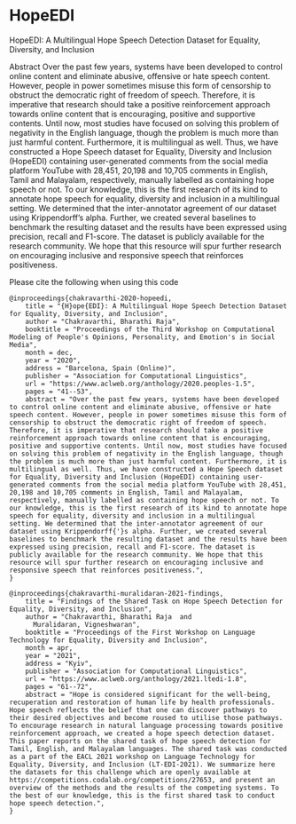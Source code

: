# HopeEDI
HopeEDI: A Multilingual Hope Speech Detection Dataset for Equality, Diversity, and Inclusion

Abstract
Over the past few years, systems have been developed to control online content and eliminate abusive, offensive or hate speech content. 
However, people in power sometimes misuse this form of censorship to obstruct the democratic right of freedom of speech. 
Therefore, it is imperative that research should take a positive reinforcement approach towards online content that is encouraging, positive and supportive contents. Until now, most studies have focused on solving this problem of negativity in the English language, though the problem is much more than just harmful content. Furthermore, it is multilingual as well. Thus, we have constructed a Hope Speech dataset for Equality, Diversity and Inclusion (HopeEDI) containing user-generated comments from the social media platform YouTube with 28,451, 20,198 and 10,705 comments in English, Tamil and Malayalam, respectively, manually labelled as containing hope speech or not. To our knowledge, this is the first research of its kind to annotate hope speech for equality, diversity and inclusion in a multilingual setting. We determined that the inter-annotator agreement of our dataset using Krippendorff’s alpha. Further, we created several baselines to benchmark the resulting dataset and the results have been expressed using precision, recall and F1-score. The dataset is publicly available for the research community. 
We hope that this resource will spur further research on encouraging inclusive and responsive speech that reinforces positiveness.

Please cite the following when using this code
```
@inproceedings{chakravarthi-2020-hopeedi,
    title = "{H}ope{EDI}: A Multilingual Hope Speech Detection Dataset for Equality, Diversity, and Inclusion",
    author = "Chakravarthi, Bharathi Raja",
    booktitle = "Proceedings of the Third Workshop on Computational Modeling of People's Opinions, Personality, and Emotion's in Social Media",
    month = dec,
    year = "2020",
    address = "Barcelona, Spain (Online)",
    publisher = "Association for Computational Linguistics",
    url = "https://www.aclweb.org/anthology/2020.peoples-1.5",
    pages = "41--53",
    abstract = "Over the past few years, systems have been developed to control online content and eliminate abusive, offensive or hate speech content. However, people in power sometimes misuse this form of censorship to obstruct the democratic right of freedom of speech. Therefore, it is imperative that research should take a positive reinforcement approach towards online content that is encouraging, positive and supportive contents. Until now, most studies have focused on solving this problem of negativity in the English language, though the problem is much more than just harmful content. Furthermore, it is multilingual as well. Thus, we have constructed a Hope Speech dataset for Equality, Diversity and Inclusion (HopeEDI) containing user-generated comments from the social media platform YouTube with 28,451, 20,198 and 10,705 comments in English, Tamil and Malayalam, respectively, manually labelled as containing hope speech or not. To our knowledge, this is the first research of its kind to annotate hope speech for equality, diversity and inclusion in a multilingual setting. We determined that the inter-annotator agreement of our dataset using Krippendorff{'}s alpha. Further, we created several baselines to benchmark the resulting dataset and the results have been expressed using precision, recall and F1-score. The dataset is publicly available for the research community. We hope that this resource will spur further research on encouraging inclusive and responsive speech that reinforces positiveness.",
}

@inproceedings{chakravarthi-muralidaran-2021-findings,
    title = "Findings of the Shared Task on Hope Speech Detection for Equality, Diversity, and Inclusion",
    author = "Chakravarthi, Bharathi Raja  and
      Muralidaran, Vigneshwaran",
    booktitle = "Proceedings of the First Workshop on Language Technology for Equality, Diversity and Inclusion",
    month = apr,
    year = "2021",
    address = "Kyiv",
    publisher = "Association for Computational Linguistics",
    url = "https://www.aclweb.org/anthology/2021.ltedi-1.8",
    pages = "61--72",
    abstract = "Hope is considered significant for the well-being, recuperation and restoration of human life by health professionals. Hope speech reflects the belief that one can discover pathways to their desired objectives and become roused to utilise those pathways. To encourage research in natural language processing towards positive reinforcement approach, we created a hope speech detection dataset. This paper reports on the shared task of hope speech detection for Tamil, English, and Malayalam languages. The shared task was conducted as a part of the EACL 2021 workshop on Language Technology for Equality, Diversity, and Inclusion (LT-EDI-2021). We summarize here the datasets for this challenge which are openly available at https://competitions.codalab.org/competitions/27653, and present an overview of the methods and the results of the competing systems. To the best of our knowledge, this is the first shared task to conduct hope speech detection.",
}
```
